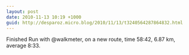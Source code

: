 ```yaml
---
layout: post
date: 2010-11-13 10:19 +1000
guid: http://desparoz.micro.blog/2010/11/13/t3240564287864832.html
---
```

Finished Run with @walkmeter, on a new route, time 58:42, 6.87 km, average 8:33.
